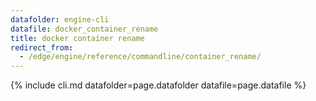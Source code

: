 ```yaml
---
datafolder: engine-cli
datafile: docker_container_rename
title: docker container rename
redirect_from:
  - /edge/engine/reference/commandline/container_rename/
---
```

<!--
This page is automatically generated from Docker's source code. If you want to
suggest a change to the text that appears here, open a ticket or pull request
in the source repository on GitHub:

https://github.com/docker/cli
-->

{% include cli.md datafolder=page.datafolder datafile=page.datafile %}
